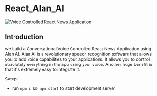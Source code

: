 # React_Alan_AI

![Voice Controlled React News Application](https://i.ibb.co/SVyK6Nh/Screenshot-2020-08-03-at-21-24-23.png)

## Introduction
we build a Conversational Voice Controlled React News Application using Alan AI. Alan AI is a revolutionary speech recognition software that allows you to add voice capabilities to your applications. It allows you to control absolutely everything in the app using your voice. Another huge benefit is that it's extremely easy to integrate it. 

Setup:
- run ```npm i && npm start``` to start development server
